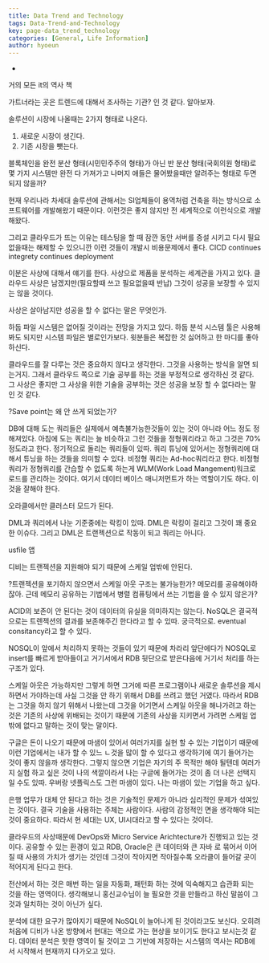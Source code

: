 ```yaml
---
title: Data Trend and Technology
tags: Data-Trend-and-Technology
key: page-data_trend_technology
categories: [General, Life Information]
author: hyoeun
---
```


* 

거의 모든 it의 역사 책

가트너라는 곳은 트렌드에 대해서 조사하는 기관? 인 것 같다. 알아보자.

솔루션이 시장에 나올때는 2가지 형태로 나온다.
1. 새로운 시장이 생긴다.
2. 기존 시장을 뺏는다.

블록체인을 완전 분산 형태(시민민주주의 형태)가 아닌 반 분산 형태(국회의원 형태)로 몇 가지 시스템만 완전 다
가져가고 나머지 애들은 물어봤을때만 알려주는 형태로 두면 되지 않을까?

현재 우리나라 차세대 솔루션에 관해서는 SI업체들이 용역처럼 건축을 하는 방식으로 소프트웨어를 개발해왔기 때문이다.
이런것은 좋지 않지만 전 세계적으로 이런식으로 개발해왔다.

그리고 클라우드가 뜨는 이유는 테스팅을 할 때 잠깐 동안 서버를 증설 시키고 다시 필요 없을때는 해제할 수 있으니깐
이런 것들이 개발시 비용문제에서 좋다. CICD continues integrety continues deployment

이분은 사상에 대해서 얘기를 한다. 사상으로 제품을 분석하는 세계관을 가지고 있다.
클라우드 사상은 남겠지만(필요할때 쓰고 필요없을때 반납) 그것이 성공을 보장할 수 있지는 않을 것이다.

사상은 살아남지만 성공을 할 수 없다는 말은 무엇인가.

하둡 파일 시스템은 없어질 것이라는 전망을 가지고 있다. 하둡 분석 시스템 툴은 사용해봐도 되지만 시스템 파일은 별로인가보다.
윗분들은 복잡한 것 싫어하고 한 마디를 좋아하신다.

클라우드를 잘 다루는 것은 중요하지 않다고 생각한다. 그것을 사용하는 방식을 알면 되는거지. 그래서 클라우드 쪽으로 기술 공부를 하는 것을
부정적으로 생각하신 것 같다. 그 사상은 좋지만 그 사상을 위한 기술을 공부하는 것은 성공을 보장 할 수 없다라는 말인 것 같다.

?Save point는 왜 안 쓰게 되었는가?

DB에 대해 도는 쿼리들은 실제에서 예측불가능한것들이 있는 것이 아니라 어느 정도 정해져있다.
아침에 도는 쿼리는 늘 비슷하고 그런 것들을 정형쿼리라고 하고 그것은 70%정도라고 한다.
정기적으로 돌리는 쿼리들이 있따.
쿼리 튜닝에 있어서는 정형쿼리에 대해서 튜닝을 하는 것들을 의미할 수 있다.
비정형 쿼리는 Ad-hoc쿼리라고 한다.
비정형 쿼리가 정형쿼리를 간습할 수 없도록 하는게 WLM(Work Load Mangement)워크로 로드를 관리하는 것이다.
여기서 데이터 베이스 매니저먼트가 하는 역할이기도 하다. 이것을 잘해야 한다.

오라클에서만 클러스터 모드가 된다.

DML과 쿼리에서 나눈 기준중에는 락킹이 있따.
DML은 락킹이 걸리고 그것이 꽤 중요한 이슈다.
그리고 DML은 트랜젝션으로 작동이 되고 쿼리는 아니다.

usfile 앱

디비는 트랜젝션을 지원해야 되기 때문에 스케일 업밖에 안된다.

?트랜젝션을 포기하지 않으면서 스케일 아웃 구조는 불가능한가? 메모리를 공유해야하잖아. 근데 메모리 공유하는 기법에서 병렬 컴퓨팅에서 쓰는 기법을 쓸 수 있지 않은가?

ACID의 보존이 안 된다는 것이 데이터의 유실을 의미하지는 않는다.
NoSQL은 결국적으로는 트렌젝션의 결과를 보존해주긴 한다라고 할 수 있따. 궁극적으로.
eventual consitancy라고 할 수 있다.

NOSQL이 앞에서 처리하지 못하는 것들이 있기 때문에 차라리
앞단에다가 NOSQL로 insert를 빠르게 받아들이고 거기서에서 RDB 뒷단으로 받은다음에 거기서 처리를 하는 구조가 있다.

스케일 아웃은 가능하지만 그렇게 하면 그거에 따른 프로그램이나 새로운 솔루션을 제시하면서 가야하는데 사실 그것을 안 하기 위해서
DB를 쓰려고 했던 거였다. 따라서 RDB는 그것을 하지 않기 위해서 나왔는데 그것을 어기면서 스케일 아웃을 해나가려고 하는 것은
기존의 사상에 위배되는 것이기 때문에 기존의 사상을 지키면서 가려면 스케일 업밖에 없다고 말하는 것이 맞는 말이다.

구글은 돈이 나오기 때문에 마샘이 있어서 여러가지를 실현 할 수 있는 기업이기 때문에 이런 기업에서는 내가 할 수 있느 ㄴ것을 
많이 할 수 있다고 생각하기에 여기 들어가는 것이 좋지 않을까 생각한다.  그렇지 않으면 기업은 자기의 주 목적만 해야 될텐데 여러가지 실험 하고 싶은 것이 나의 
색깔이라서 나는 구글에 들어가는 것이 좀 더 나은 선택지일 수도 있따.
우버랑 넷플릭스도 그런 마샘이 있다. 나는 마샘이 있는 기업을 하고 싶다.

은행 업무가 대체 안 된다고 하는 것은 기술적인 문제가 아니라 심리적인 문제가 섞여있는 것이다.
결국 기술을 사용하는 주체는 사람이다. 사람의 감정적인 면을 생각해야 되는 것이 중요하다. 따라서 현 세대는
UX, UI시대라고 할 수 있다는 것이다.

클라우드의 사상때문에 DevOps와 Micro Service Arichtecture가 진행되고 있는 것이다.
공유할 수 있는 환경이 있고 RDB, Oracle은 큰 데이터와 큰 자바 로 묶어서 이어질 때 사용의 가치가 생기는 것인데
그것이 작아지면 작아질수록 오라클이 들어갈 곳이 적어지게 된다고 한다.

전산에서 하는 것은 매번 하는 일을 자동화, 패턴화 하는 것에 익숙해지고 습관화 되는 것을 하는 영역이다.
생각해보니 홍신교수님이 늘 필요한 것을 만들라고 하신 말씀이 그것과 일치하는 것이 아닌가 싶다.

분석에 대한 요구가 많아지기 때문에 NoSQL이 늘어나게 된 것이라고도 보신다.
오히려 처음에 디비가 나온 방향에서 현대는 역으로 가는 현상을 보이기도 한다고 보시는것 같다.
데이터 분석은 핫한 영역이 될 것이고 그 기반에 저장하는 시스템의 역사는 RDB에서 시작해서 현재까지 다가오고 있다.

